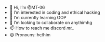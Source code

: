 - 👋 Hi, I’m @MT-06
- 👀 I’m interested in coding and ethical hacking
- 🌱 I’m currently learning OOP
- 💞️ I’m looking to collaborate on anythimhg
- 📫 How to reach me discord _mt__
- 😄 Pronouns: he/him

<!---
MT-06/MT-06 is a ✨ special ✨ repository because its `README.md` (this file) appears on your GitHub profile.
You can click the Preview link to take a look at your changes.
--->
